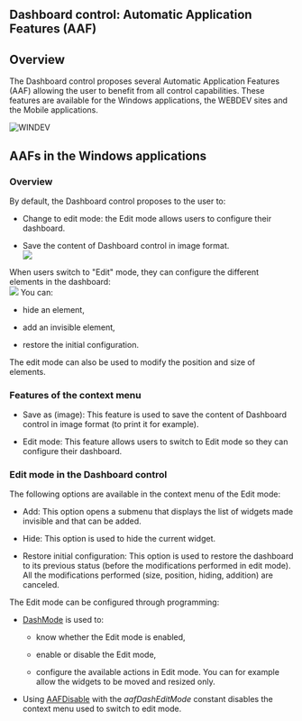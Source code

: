 


## Dashboard control: Automatic Application Features (AAF)
			



<a name="NOTE1"></a>
<a name="NOTE1_1"></a>


## Overview
<a name="overview_ELTTEXTE000277"></a>
The Dashboard control proposes several Automatic Application Features (AAF) allowing the user to benefit from all control capabilities. These features are available for the Windows applications, the WEBDEV sites and the Mobile applications. 



<a name="NOTE2"></a>
<a name="NOTE2_1"></a>
![WINDEV](https://doc.pcsoft.fr/ext/images/us/WD.png) 

## AAFs in the Windows applications
<a name="aafs_the_windows_applications_ELTTEXTE000301"></a>


### Overview
<a name="overview_ELTPARAGRAPHE000030"></a>

By default, the Dashboard control proposes to the user to: 

- Change to edit mode: the Edit mode allows users to configure their dashboard.

- Save the content of Dashboard control in image format.  <br>![](https://doc.pcsoft.fr/en-US/images/image.awp?langid=3&name=ChampTdB_FAAsimple.gif)





When users switch to "Edit" mode, they can configure the different elements in the dashboard:<br>![](https://doc.pcsoft.fr/en-US/images/image.awp?langid=3&name=ChampTdB_FAAEdition.gif)
You can: 

- hide an element,

- add an invisible element,

- restore the initial configuration.  


The edit mode can also be used to modify the position and size of elements. 

<a name="NOTE2_2"></a>


### Features of the context menu
<a name="features_the_context_menu_ELTPARAGRAPHE000051"></a>

- Save as (image): This feature is used to save the content of Dashboard control in image format (to print it for example). 

- Edit mode: This feature allows users to switch to Edit mode so they can configure their dashboard.



<a name="NOTE2_3"></a>


### Edit mode in the Dashboard control
<a name="edit_mode_the_dashboard_control_ELTPARAGRAPHE000059"></a>

The following options are available in the context menu of the Edit mode: 

- Add: This option opens a submenu that displays the list of widgets made invisible and that can be added. 

- Hide: This option is used to hide the current widget. 

- Restore initial configuration: This option is used to restore the dashboard to its previous status (before the modifications performed in edit mode). All the modifications performed (size, position, hiding, addition) are canceled. 




The Edit mode can be configured through programming: 

- [DashMode](../WDLang1/1000020956.md) is used to: 

	- know whether the Edit mode is enabled,

	- enable or disable the Edit mode,

	- configure the available actions in Edit mode. You can for example allow the widgets to be moved and resized only.  




- Using [AAFDisable](../WDLang1/1000022018.md) with the *aafDashEditMode* constant disables the context menu used to switch to edit mode.



<a name="NOTE3"></a>
<a name="NOTE3_1"></a>
<a name="NOTE4"></a>
<a name="NOTE4_1"></a>

